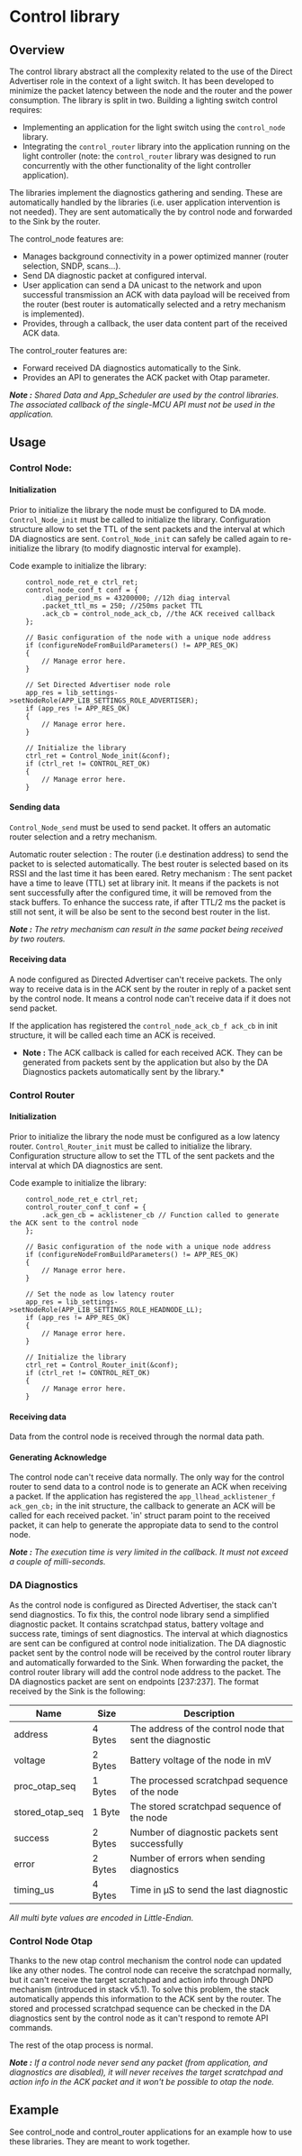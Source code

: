 # Control library

## Overview
The control library abstract all the complexity related to the use of the Direct Advertiser role in the context of a light switch. It has been developed to minimize the packet latency between the node and the router and the power consumption.
The library is split in two. Building a lighting switch control requires:
* Implementing an application for the light switch using the `control_node` library.
* Integrating the `control_router` library into the application running on the light controller (note: the `control_router` library was designed to run concurrently with the other functionality of the light controller application).

The libraries implement the diagnostics gathering and sending. These are automatically handled by the libraries (i.e. user application intervention is not needed). They are sent automatically the by control node and forwarded to the Sink by the router.

The control_node features are:
* Manages background connectivity in a power optimized manner (router selection, SNDP, scans…).
* Send DA diagnostic packet at configured interval.
* User application can send a DA unicast to the network and upon successful transmission an ACK with data payload will be received from the router (best router is automatically selected and a retry mechanism is implemented).
* Provides, through a callback, the user data content part of the received ACK data.

The control_router features are:
* Forward received DA diagnostics automatically to the Sink.
* Provides an API to generates the ACK packet with Otap parameter.

*__Note :__ Shared Data and App_Scheduler are used by the control libraries. The associated callback of the single-MCU API must not be used in the application.*

## Usage

### Control Node:
#### Initialization
Prior to initialize the library the node must be configured to DA mode.
`Control_Node_init` must be called to initialize the library. Configuration structure allow to set the TTL of the sent packets and the interval at which DA diagnostics are sent. `Control_Node_init` can safely be called again to re-initialize the library (to modify diagnostic interval for example).

Code example to initialize the library:

```
    control_node_ret_e ctrl_ret;
    control_node_conf_t conf = {
        .diag_period_ms = 43200000; //12h diag interval
        .packet_ttl_ms = 250; //250ms packet TTL
        .ack_cb = control_node_ack_cb, //the ACK received callback
    };

    // Basic configuration of the node with a unique node address
    if (configureNodeFromBuildParameters() != APP_RES_OK)
    {
        // Manage error here.
    }

    // Set Directed Advertiser node role
    app_res = lib_settings->setNodeRole(APP_LIB_SETTINGS_ROLE_ADVERTISER);
    if (app_res != APP_RES_OK)
    {
        // Manage error here.
    }

    // Initialize the library
    ctrl_ret = Control_Node_init(&conf);
    if (ctrl_ret != CONTROL_RET_OK)
    {
        // Manage error here.
    }
```

#### Sending data
`Control_Node_send` must be used to send packet. It offers an automatic router selection and a retry mechanism.

Automatic router selection : The router (i.e destination address) to send the packet to is selected automatically. The best router is selected based on its RSSI and the last time it has been eared.
Retry mechanism : The sent packet have a time to leave (TTL) set at library init. It means if the packets is not sent successfully after the configured time, it will be removed from the stack buffers. To enhance the success rate, if after TTL/2 ms the packet is still not sent, it will be also be sent to the second best router in the list.

*__Note :__ The retry mechanism can result in the same packet being received by two routers.*

#### Receiving data
A node configured as Directed Advertiser can't receive packets. The only way to receive data is in the ACK sent by the router in reply of a packet sent by the control node. It means a control node can't receive data if it does not send packet.

If the application has registered the `control_node_ack_cb_f ack_cb` in init structure, it will be called each time an ACK is received.

* __Note :__ The ACK callback is called for each received ACK. They can be generated from packets sent by the application but also by the DA Diagnostics packets automatically sent by the library.*

### Control Router
#### Initialization
Prior to initialize the library the node must be configured as a low latency router.
`Control_Router_init` must be called to initialize the library. Configuration structure allow to set the TTL of the sent packets and the interval at which DA diagnostics are sent.

Code example to initialize the library:
```
    control_node_ret_e ctrl_ret;
    control_router_conf_t conf = {
        .ack_gen_cb = acklistener_cb // Function called to generate the ACK sent to the control node
    };

    // Basic configuration of the node with a unique node address
    if (configureNodeFromBuildParameters() != APP_RES_OK)
    {
        // Manage error here.
    }

    // Set the node as low latency router
    app_res = lib_settings->setNodeRole(APP_LIB_SETTINGS_ROLE_HEADNODE_LL);
    if (app_res != APP_RES_OK)
    {
        // Manage error here.
    }

    // Initialize the library
    ctrl_ret = Control_Router_init(&conf);
    if (ctrl_ret != CONTROL_RET_OK)
    {
        // Manage error here.
    }
```
#### Receiving data
Data from the control node is received through the normal data path.

#### Generating Acknowledge
The control node can't receive data normally. The only way for the control router to send data to a control node is to generate an ACK when receiving a packet.
If the application has registered the `app_llhead_acklistener_f ack_gen_cb;` in the init structure, the callback to generate an ACK will be called for each received packet. 'in' struct param point to the received packet, it can help to generate the appropiate data to send to the control node.

*__Note :__ The execution time is very limited in the callback. It must not exceed a couple of milli-seconds.*

### DA Diagnostics
As the control node is configured as Directed Advertiser, the stack can't send diagnostics. To fix this, the control node library send a simplified diagnostic packet. It contains scratchpad status, battery voltage and success rate, timings of sent diagnostics. The interval at which diagnostics are sent can be configured at control node initialization.
The DA diagnostic packet sent by the control node will be received by the control router library and automatically forwarded to the Sink. When forwarding the packet, the control router library will add the control node address to the packet.
The DA diagnostics packet are sent on endpoints [237:237]. The format received by the Sink is the following:

| Name            | Size    | Description                                              |
| --------------- | ------- | -------------------------------------------------------- |
| address         | 4 Bytes | The address of the control node that sent the diagnostic |
| voltage         | 2 Bytes | Battery voltage of the node in mV |
| proc_otap_seq   | 1 Bytes | The processed scratchpad sequence of the node |
| stored_otap_seq | 1 Byte  | The stored scratchpad sequence of the node |
| success         | 2 Bytes | Number of diagnostic packets sent successfully |
| error           | 2 Bytes | Number of errors when sending diagnostics |
| timing_us       | 4 Bytes | Time in µS to send the last diagnostic |

*All multi byte values are encoded in Little-Endian.*

### Control Node Otap
Thanks to the new otap control mechanism the control node can updated like any other nodes. The control node can receive the scratchpad normally, but it can't receive the target scratchpad and action info through DNPD mechanism (introduced in stack v5.1). To solve this problem, the stack automatically appends this information to the ACK sent by the router.
The stored and processed scratchpad sequence can be checked in the DA diagnostics sent by the control node as it can't respond to remote API commands.

The rest of the otap process is normal.

*__Note :__ If a control node never send any packet (from application, and diagnostics are disabled), it will never receives the target scratchpad and action info in the ACK packet and it won't be possible to otap the node.*

## Example
See control_node and control_router applications for an example how to use these libraries. They are meant to work together.
